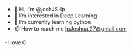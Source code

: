 - 👋 Hi, I’m @joshJS-lp
- 👀 I’m interested in Deep Learning
- 🌱 I’m currently learning python
- 📫 How to reach me lpJoshua.27@gmail.com

-I love C
<!---
joshJS-lp/joshJS-lp is a ✨ special ✨ repository because its `README.md` (this file) appears on your GitHub profile.
You can click the Preview link to take a look at your changes.
--->

